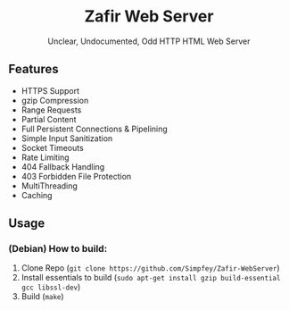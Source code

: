 <h1 align="center"> Zafir Web Server </h1>

<div align="center">
Unclear, Undocumented, Odd HTTP HTML Web Server
</div>

## Features
* HTTPS Support
* gzip Compression
* Range Requests
* Partial Content
* Full Persistent Connections & Pipelining
* Simple Input Sanitization
* Socket Timeouts
* Rate Limiting
* 404 Fallback Handling
* 403 Forbidden File Protection
* MultiThreading
* Caching

## Usage
### (Debian) How to build:
1. Clone Repo (`git clone https://github.com/Simpfey/Zafir-WebServer`)
2. Install essentials to build (`sudo apt-get install gzip build-essential gcc libssl-dev`)
3. Build (`make`)
